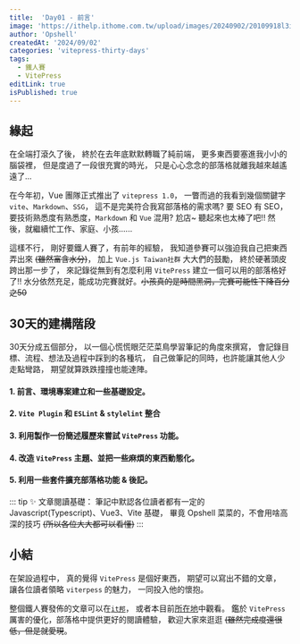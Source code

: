 ```yaml
---
title:  'Day01 - 前言'
image: 'https://ithelp.ithome.com.tw/upload/images/20240902/20109918l3iLJ7f009.png'
author: 'Opshell'
createdAt: '2024/09/02'
categories: 'vitepress-thirty-days'
tags:
  - 鐵人賽
  - VitePress
editLink: true
isPublished: true
---
```


## 緣起
在全端打滾久了後，
終於在去年底默默轉職了純前端，
更多東西要塞進我小小的腦袋裡，
但是度過了一段很充實的時光，
只是心心念念的部落格就離我越來越遙遠了...

在今年初，Vue 團隊正式推出了 `vitepress 1.0`，
一瞥而過的我看到幾個關鍵字 `vite`、`Markdown`、`SSG`，
這不是完美符合我寫部落格的需求嗎?
要 SEO 有 SEO，要技術熟悉度有熟悉度，`Markdown` 和 `Vue` 混用?
尬店~ 聽起來也太棒了吧!!
然後，就繼續忙工作、家庭、小孩......

這樣不行，
剛好要鐵人賽了，有前年的經驗，
我知道參賽可以強迫我自己把東西弄出來 ~~(雖然富含水分)~~，
加上 `Vue.js Taiwan社群` 大大們的鼓勵，
終於硬著頭皮跨出那一步了，
來記錄從無到有怎麼利用 `VitePress` 建立一個可以用的部落格好了!!
水分依然充足，能成功完賽就好。~~小孩真的是時間黑洞，完賽可能性下降百分之50~~

## 30天的建構階段
30天分成五個部分，
以一個心慌慌眼茫茫菜鳥學習筆記的角度來撰寫，
會記錄目標、流程、想法及過程中踩到的各種坑，
自己做筆記的同時，也許能讓其他人少走點彎路，
期望就算跌跌撞撞也能達陣。

#### 1. 前言、環境專案建立和一些基礎設定。
#### 2. `Vite Plugin` 和 `ESLint` & `stylelint` 整合
#### 3. 利用製作一份簡述履歷來嘗試 `VitePress` 功能。
#### 4. 改造 `VitePress` 主題、並把一些麻煩的東西動態化。
#### 5. 利用一些套件擴充部落格功能 & 後記。

::: tip ✨️ 文章閱讀基礎：
筆記中默認各位讀者都有一定的 Javascript(Typescript)、Vue3、Vite 基礎，
畢竟 Opshell 菜菜的，不會用啥高深的技巧 ~~(所以各位大大都可以看懂)~~
:::

## 小結
在架設過程中，
真的覺得 `VitePress` 是個好東西，
期望可以寫出不錯的文章，
讓各位讀者領略 `viterpess` 的魅力，
一同投入他的懷抱。

整個鐵人賽發佈的文章可以在[`it邦`](https://ithelp.ithome.com.tw/users/20109918/ironman/7545)，
或者本目前[所在地](https://opshell.github.io/)中觀看。
鑑於 `VitePress` 厲害的優化，部落格中提供更好的閱讀體驗，
歡迎大家來逛逛 ~~(雖然完成度還很低，但是就愛現~~。

